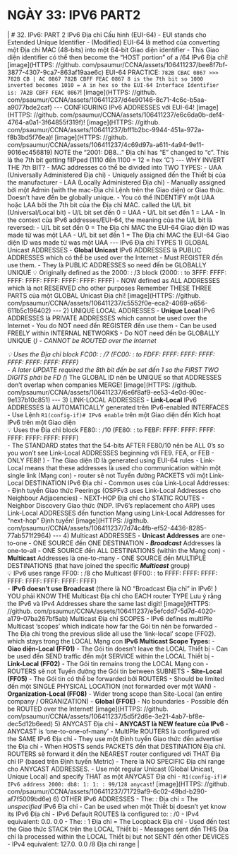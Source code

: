 # NGÀY 33: IPV6 PART2

| # 32. IPv6: PART 2 IPv6 Địa chỉ Cấu hình (EUI-64) - EUI stands cho Extended Unique Identifier - (Modified) EUI-64 là method của converting một Địa chỉ MAC (48-bits) into một 64-bit Giao diện identifier - This Giao diện identifier có thể then become the “HOST portion” of a /64 IPv6 Địa chỉ! [image](HTTPS: //github. com/psaumur/CCNA/assets/106411237/bee8f7bf-3877-4307-9ca7-863af19aae6c) EUI-64 PRACTICE: ``` 782B CBAC 0867 >>> 782B CB | AC 0867 782B CBFF FEAC 0867 8 is the 7th bit so 1000 inverted becomes 1010 = A in hex so the EUI-64 Interface Identifier is: 7A2B CBFF FEAC 0867 ```! [image](HTTPS: //github. com/psaumur/CCNA/assets/106411237/d4e90146-8c71-4c6c-b5aa-a9077bde2caf) --- CONFIGURING IPv6 ADDRESSES với EUI-64! [image](HTTPS: //github. com/psaumur/CCNA/assets/106411237/e6c6da0b-def4-4764-a0a1-3f64855f319f)! [image](HTTPS: //github. com/psaumur/CCNA/assets/106411237/bff1b2bc-9944-451a-972a-f8b3bd5f76ea)! [image](HTTPS: //github. com/psaumur/CCNA/assets/106411237/4c69d97a-a611-4a94-9e11-9016ec456819) NOTE the “2001: DB8…” Địa chỉ has “E” changed to “c”. This là the 7th bit getting flIPped (1110 đến 1100 = 12 = hex ‘C’) --- WHY INVERT THE 7th BIT? - MAC addresses có thể be divided into TWO TYPES: - UAA (Universally Administered Địa chỉ) - Uniquely assigned đến the Thiết bị của the manufacturer - LAA (Locally Administered Địa chỉ) - Manually assigned bởi một Admin (with the mac-Địa chỉ Lệnh trên the Giao diện) or Giao thức. Doesn’t have đến be globally unique. - You có thể INDENTIFY một UAA hoặc LAA bởi the 7th bit của the Địa chỉ MAC. called the U/L bit (Universal/Local bit) - U/L bit set đến 0 = UAA - U/L bit set đến 1 = LAA - In the context của IPv6 addresses/EUI-64, the meaning của the U/L bit là reversed: - U/L bit set đến 0 = The Địa chỉ MAC the EUI-64 Giao diện ID was made từ was một LAA - U/L bit set đến 1 = The Địa chỉ MAC the EUI-64 Giao diện ID was made từ was một UAA --- IPv6 Địa chỉ TYPES 1) GLOBAL Unicast ADDRESSES - **Global Unicast** IPv6 ADDRESSES là PUBLIC ADDRESSES which có thể be used over the Internet - Must REGISTER đến use them. - They là PUBLIC ADDRESSES so need đến be GLOBALLY UNIQUE 💡 Originally defined as the 2000: : /3 block (2000: : to 3FFF: FFFF: FFFF: FFFF: FFFF: FFFF: FFFF: FFFF) - NOW defined as ALL ADDRESSES which là not RESERVED cho other purposes Remember THESE THREE PARTS của một GLOBAL Unicast Địa chỉ! [image](HTTPS: //github. com/psaumur/CCNA/assets/106411237/c5552f0e-eca2-4069-a656-611b5c196402) --- 2) UNIQUE LOCAL ADDRESSES - **Unique Local** IPv6 ADDRESSES là PRIVATE ADDRESSES which cannot be used over the Internet - You do NOT need đến REGISTER đến use them - Can be used FREELY within INTERNAL NETWORKS - Do NOT need đến be GLOBALLY UNIQUE (*) - CANNOT be ROUTED over the Internet <aside> 💡 Uses the Địa chỉ block FC00: : /7 (FC00: : to FDFF: FFFF: FFFF: FFFF: FFFF: FFFF: FFFF: FFFF) </aside> - A later UPDATE required the 8th bit đến be set đến 1 so the FIRST TWO DIGITS phải be FD (*) The GLOBAL ID nên be UNIQUE so that ADDRESSES don’t overlap when companies MERGE! [image](HTTPS: //github. com/psaumur/CCNA/assets/106411237/6e6f8af9-ee53-4e0d-90ec-9e137b10c851) --- 3) LINK-LOCAL ADDRESSES - **Link-Local** IPv6 ADDRESSES là AUTOMATICALLY generated trên IPv6-enabled INTERFACES - Use Lệnh `R1(config-if)# IPv6 enable` trên một Giao diện đến Kích hoạt IPv6 trên một Giao diện <aside> 💡 Uses the Địa chỉ block FE80: : /10 (FE80: : to FEBF: FFFF: FFFF: FFFF: FFFF: FFFF: FFFF: FFFF) </aside> - The STANDARD states that the 54-bits AFTER FE80/10 nên be ALL 0’s so you won’t see Link-Local ADDRESSES beginning với FE9. FEA, or FEB - ONLY FE8(! ) - The Giao diện ID là generated using EUI-64 rules - Link-Local means that these addresses là used cho communication within một single link (Mạng con) - router sẽ not Tuyến đường PACKETS với một Link-Local DESTINATION IPv6 Địa chỉ - Common uses của Link-Local Addresses: - Định tuyến Giao thức Peerings (OSPFv3 uses Link-Local Addresses cho Neighbour Adjacencies) - NEXT-HOP Địa chỉ cho STATIC ROUTES - Neighbor Discovery Giao thức (NDP. IPv6’s replacement cho ARP) uses Link-Local ADDRESSES đến function Mạng using Link-Local Addresses for “next-hop” Định tuyến! [image](HTTPS: //github. com/psaumur/CCNA/assets/106411237/7d74c4fb-ef52-4436-8285-77ab571f2964) --- 4) Multicast ADDRESSES - **Unicast Addresses** are one-to-one - ONE SOURCE đến ONE DESTINATION - ***Broadcast*** Addresses là one-to-all - ONE SOURCE đến ALL DESTINATIONS (within the Mạng con) - **Multicast** Addresses là one-to-many - ONE SOURCE đến MULTIPLE DESTINATIONS (that have joined the specific ***Multicast*** group) <aside> 💡 IPv6 uses range FF00: : /8 cho Multicast (FF00: : to FFFF: FFFF: FFFF: FFFF: FFFF: FFFF: FFFF: FFFF) </aside> - **IPv6 doesn’t use Broadcast** (there là NO “Broadcast Địa chỉ” in IPv6! ) YOU phải KNOW THE Multicast Địa chỉ cho EACH router TYPE Lưu ý rằng the IPv6 và IPv4 Addresses share the same last digit! [image](HTTPS: //github. com/psaumur/CCNA/assets/106411237/e5efcdd7-5d7d-4020-a179-07ba267bf5ab) Multicast Địa chỉ SCOPES - IPv6 defines multIPle Multicast ‘scopes’ which indicate how far the Gói tin nên be forwarded - The Địa chỉ trong the previous slide all use the ‘link-local’ scope (FF02). which stays trong the LOCAL Mạng con **IPv6 Multicast Scope Types:** - **Giao diện-Local (FF01)** - The Gói tin doesn’t leave the LOCAL Thiết bị - Can be used đến SEND traffic đến một SERVICE within the LOCAL Thiết bị - **Link-Local (FF02)** - The Gói tin remains trong the LOCAL Mạng con - ROUTERS sẽ not Tuyến đường the Gói tin between SUBNETS - **Site-Local (FF05)** - The Gói tin có thể be forwarded bởi ROUTERS - Should be limited đến một SINGLE PHYSICAL LOCATION (not forwarded over một WAN) - **Organization-Local (FF08)** - Wider trong scope than Site-Local (an entire company / ORGANIZATION) - **Global (FF0E)** - No boundaries - Possible đến be ROUTED over the Internet! [image](HTTPS: //github. com/psaumur/CCNA/assets/106411237/5d5f2d6e-3e21-4ab7-bf8e-dec5d12b6eed) 5) ANYCAST Địa chỉ - **ANYCAST là NEW feature của IPv6** - ANYCAST is ‘one-to-one-of-many’ - MultIPle ROUTERS là configured với the SAME IPv6 Địa chỉ - They use một Định tuyến Giao thức đến advertise the Địa chỉ - When HOSTS sends PACKETS đến that DESTINATION Địa chỉ. ROUTERS sẽ forward it đến the NEAREST router configured với THAT Địa chỉ IP (based trên Định tuyến Metric) - There là NO SPECIFIC Địa chỉ range cho ANYCAST ADDRESSES. - Use một regular Unicast (Global Unicast, Unique Local) and specify THAT as một ANYCAST Địa chỉ - `R1(config-if)# IPv6 address 2000: db8: 1: 1: : 99/128 anycast`! [image](HTTPS: //github. com/psaumur/CCNA/assets/106411237/71729af9-6c02-49bd-b290-af7f5009bd6e) 6) OTHER IPv6 ADDRESSES - The: : Địa chỉ = The *unspecified* IPv6 Địa chỉ - Can be used when một Thiết bị doesn’t yet know its IPv6 Địa chỉ - IPv6 Default ROUTES là configured to: : /0 - IPv4 equivalent: 0.0. 0.0 - The: : 1 Địa chỉ = The Loopback Địa chỉ - Used đến test the Giao thức STACK trên the LOCAL Thiết bị - Messages sent đến THIS Địa chỉ là processed within the LOCAL Thiết bị but not SENT đến other DEVICES - IPv4 equivalent: 127.0. 0.0 /8 Địa chỉ range |